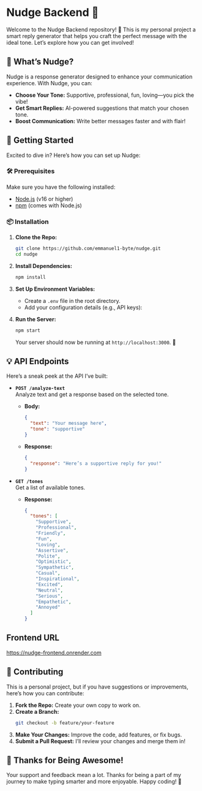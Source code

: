 # Nudge Backend 🚀

Welcome to the Nudge Backend repository! 🌟 This is my personal project a smart reply generator that helps you craft the perfect message with the ideal tone. Let’s explore how you can get involved!

## 🎉 What’s Nudge?

Nudge is a response generator designed to enhance your communication experience. With Nudge, you can:

- **Choose Your Tone:** Supportive, professional, fun, loving—you pick the vibe!
- **Get Smart Replies:** AI-powered suggestions that match your chosen tone.
- **Boost Communication:** Write better messages faster and with flair!

## 🚀 Getting Started

Excited to dive in? Here’s how you can set up Nudge:

### 🛠️ Prerequisites

Make sure you have the following installed:

- [Node.js](https://nodejs.org/) (v16 or higher)
- [npm](https://www.npmjs.com/) (comes with Node.js)

### 📦 Installation

1. **Clone the Repo:**

   ```bash
   git clone https://github.com/emmanuel1-byte/nudge.git
   cd nudge
   ```

2. **Install Dependencies:**

   ```bash
   npm install
   ```

3. **Set Up Environment Variables:**

   - Create a `.env` file in the root directory.
   - Add your configuration details (e.g., API keys):


4. **Run the Server:**

   ```bash
   npm start
   ```

   Your server should now be running at `http://localhost:3000`. 🎉

## 💡 API Endpoints

Here’s a sneak peek at the API I’ve built:

- **`POST /analyze-text`**  
  Analyze text and get a response based on the selected tone.

  - **Body:**
    ```json
    {
      "text": "Your message here",
      "tone": "supportive"
    }
    ```
  - **Response:**
    ```json
    {
      "response": "Here’s a supportive reply for you!"
    }
    ```

- **`GET /tones`**  
  Get a list of available tones.

  - **Response:**
    ```json
    {
      "tones": [
        "Supportive",
        "Professional",
        "Friendly",
        "Fun",
        "Loving",
        "Assertive",
        "Polite",
        "Optimistic",
        "Sympathetic",
        "Casual",
        "Inspirational",
        "Excited",
        "Neutral",
        "Serious",
        "Empathetic",
        "Annoyed"
      ]
    }
    ```

## Frontend URL

https://nudge-frontend.onrender.com


## 🧩 Contributing

This is a personal project, but if you have suggestions or improvements, here’s how you can contribute:

1. **Fork the Repo:** Create your own copy to work on.
2. **Create a Branch:**
   ```bash
   git checkout -b feature/your-feature
   ```
3. **Make Your Changes:** Improve the code, add features, or fix bugs.
4. **Submit a Pull Request:** I’ll review your changes and merge them in!

## 🎉 Thanks for Being Awesome!

Your support and feedback mean a lot. Thanks for being a part of my journey to make typing smarter and more enjoyable. Happy coding! 🚀
